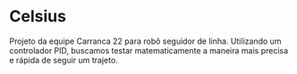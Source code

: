 # Celsius
Projeto da equipe Carranca 22 para robô seguidor de linha. Utilizando um controlador PID, buscamos testar matematicamente a maneira mais precisa e rápida de seguir um trajeto.
